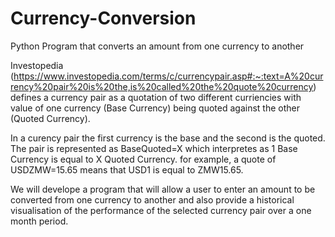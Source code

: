 # Currency-Conversion
Python Program that converts an amount from one currency to another

Investopedia (https://www.investopedia.com/terms/c/currencypair.asp#:~:text=A%20currency%20pair%20is%20the,is%20called%20the%20quote%20currency)  defines a currency pair as a quotation of two different curriencies with value of one currency (Base Currency) being quoted against the other (Quoted Currency).

In a curency pair the first currency is the base and the second is the quoted. The pair is represented as BaseQuoted=X which interpretes as 1 Base Currency is equal to X Quoted Currency. for example, a quote of USDZMW=15.65 means that USD1 is equal to ZMW15.65.

We will develope a program that will allow a user to enter an amount to be converted from one currency to another and also provide a historical visualisation of the performance of the selected currency pair over a one month period.
